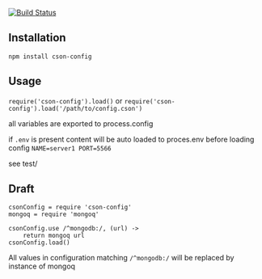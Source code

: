 [![Build Status](https://travis-ci.org/falsecz/cson-config.svg?branch=master)](https://travis-ci.org/falsecz/cson-config)

Installation
-----
`npm install cson-config`

Usage
-----

`require('cson-config').load()` 
or
`require('cson-config').load('/path/to/config.cson')`


all variables are exported to process.config

if `.env` is present content will be auto loaded to proces.env before loading config
`
NAME=server1
PORT=5566
`



see test/

Draft
-----
    csonConfig = require 'cson-config'
    mongoq = require 'mongoq'

    csonConfig.use /^mongodb:/, (url) ->
        return mongoq url
    csonConfig.load()

All values in configuration matching `/^mongodb:/` will be replaced by instance of mongoq
